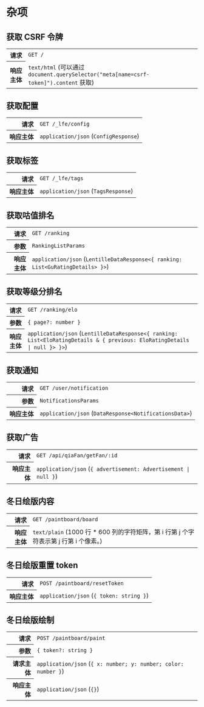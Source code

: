 # 杂项

## 获取 CSRF 令牌

<table>
  <tr>
    <th align="right">请求</th>
    <td><code>GET /</code></td>
  </tr>
  <tr>
    <th align="right">响应主体</th>
    <td><code>text/html</code> (可以通过 <code>document.querySelector("meta[name=csrf-token]").content</code> 获取)</td>
  </tr>
</table>

## 获取配置

<table>
  <tr>
    <th align="right">请求</th>
    <td><code>GET /_lfe/config</code></td>
  </tr>
  <tr>
    <th align="right">响应主体</th>
    <td><code>application/json</code> (<code>ConfigResponse</code>)</td>
  </tr>
</table>

## 获取标签

<table>
  <tr>
    <th align="right">请求</th>
    <td><code>GET /_lfe/tags</code></td>
  </tr>
  <tr>
    <th align="right">响应主体</th>
    <td><code>application/json</code> (<code>TagsResponse</code>)</td>
  </tr>
</table>

## 获取咕值排名

<table>
  <tr>
    <th align="right">请求</th>
    <td><code>GET /ranking</code></td>
  </tr>
  <tr>
    <th align="right">参数</th>
    <td><code>RankingListParams</code></td>
  </tr>
  <tr>
    <th align="right">响应主体</th>
    <td><code>application/json</code> (<code>LentilleDataResponse&lt;{ ranking: List&lt;GuRatingDetails&gt; }&gt;</code>)</td>
  </tr>
</table>

## 获取等级分排名

<table>
  <tr>
    <th align="right">请求</th>
    <td><code>GET /ranking/elo</code></td>
  </tr>
  <tr>
    <th align="right">参数</th>
    <td><code>{ page?: number }</code></td>
  </tr>
  <tr>
    <th align="right">响应主体</th>
    <td><code>application/json</code> (<code>LentilleDataResponse&lt;{ ranking: List&lt;EloRatingDetails &amp; { previous: EloRatingDetails | null }&gt; }&gt;</code>)</td>
  </tr>
</table>

## 获取通知

<table>
  <tr>
    <th align="right">请求</th>
    <td><code>GET /user/notification</code></td>
  </tr>
  <tr>
    <th align="right">参数</th>
    <td><code>NotificationsParams</code></td>
  </tr>
  <tr>
    <th align="right">响应主体</th>
    <td><code>application/json</code> (<code>DataResponse&lt;NotificationsData&gt;</code>)</td>
  </tr>
</table>

## 获取广告

<table>
  <tr>
    <th align="right">请求</th>
    <td><code>GET /api/qiaFan/getFan/:id</code></td>
  </tr>
  <tr>
    <th align="right">响应主体</th>
    <td><code>application/json</code> (<code>{ advertisement: Advertisement | null }</code>)</td>
  </tr>
</table>

## 冬日绘版内容

<table>
  <tr>
    <th align="right">请求</th>
    <td><code>GET /paintboard/board</code></td>
  </tr>
  <tr>
    <th align="right">响应主体</th>
    <td><code>text/plain</code> (1000 行 * 600 列的字符矩阵，第 i 行第 j 个字符表示第 j 行第 i 个像素。)</td>
  </tr>
</table>

## 冬日绘版重置 token

<table>
  <tr>
    <th align="right">请求</th>
    <td><code>POST /paintboard/resetToken</code></td>
  </tr>
  <tr>
    <th align="right">响应主体</th>
    <td><code>application/json</code> (<code>{ token: string }</code>)</td>
  </tr>
</table>

<!--
## 冬日绘版更新检测

<table>
  <tr>
    <th align="right">请求</th>
    <td><code>GET wss://ws.luogu.com.cn/ws </code></td>
  </tr>
  <tr>
    <th align="right">响应主体</th>
    <td>自己意会</td>
  </tr>
</table>
-->

## 冬日绘版绘制

<table>
  <tr>
    <th align="right">请求</th>
    <td><code>POST /paintboard/paint</code></td>
  </tr>
  <tr>
    <th align="right">参数</th>
    <td><code>{ token?: string }</code></td>
  </tr>
  <tr>
    <th align="right">请求主体</th>
    <td><code>application/json</code> (<code>{ x: number; y: number; color: number }</code>)</td>
  </tr>
  <tr>
    <th align="right">响应主体</th>
    <td><code>application/json</code> (<code>{}</code>)</td>
  </tr>
</table>

